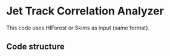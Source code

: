 # Jet Track Correlation Analyzer
This code uses HIForest or Skims as input (same format).

## Code structure
